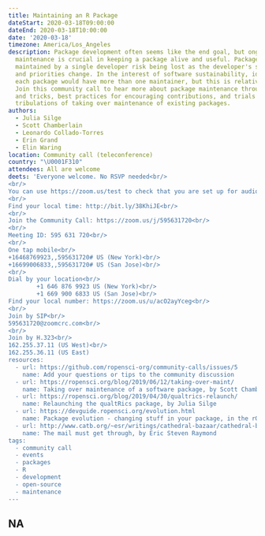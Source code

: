 ```yaml
---
title: Maintaining an R Package
dateStart: 2020-03-18T09:00:00
dateEnd: 2020-03-18T10:00:00
date: '2020-03-18'
timezone: America/Los_Angeles
description: Package development often seems like the end goal, but ongoing
  maintenance is crucial in keeping a package alive and useful. Packages
  maintained by a single developer risk being lost as the developer's situation
  and priorities change. In the interest of software sustainability, ideally 
  each package would have more than one maintainer, but this is relatively rare. 
  Join this community call to hear more about package maintenance through tips 
  and tricks, best practices for encouraging contributions, and trials and 
  tribulations of taking over maintenance of existing packages.
authors:
  - Julia Silge
  - Scott Chamberlain
  - Leonardo Collado-Torres
  - Erin Grand
  - Elin Waring
location: Community call (teleconference)
country: "\U0001F310"
attendees: All are welcome
deets: 'Everyone welcome. No RSVP needed<br/>
<br/>
You can use https://zoom.us/test to check that you are set up for audio and video<br/>
<br/>
Find your local time: http://bit.ly/38KhiJE<br/>
<br/>
Join the Community Call: https://zoom.us/j/595631720<br/>
<br/>
Meeting ID: 595 631 720<br/>
<br/>
One tap mobile<br/>
+16468769923,,595631720# US (New York)<br/>
+16699006833,,595631720# US (San Jose)<br/>
<br/>
Dial by your location<br/>
        +1 646 876 9923 US (New York)<br/>
        +1 669 900 6833 US (San Jose)<br/>
Find your local number: https://zoom.us/u/acO2ayYceg<br/>
<br/>
Join by SIP<br/>
595631720@zoomcrc.com<br/>
<br/>
Join by H.323<br/>
162.255.37.11 (US West)<br/>
162.255.36.11 (US East)
resources:
  - url: https://github.com/ropensci-org/community-calls/issues/5
    name: Add your questions or tips to the community discussion
  - url: https://ropensci.org/blog/2019/06/12/taking-over-maint/
    name: Taking over maintenance of a software package, by Scott Chamberlain, Maëlle Salmon an Noam Ross
  - url: https://ropensci.org/blog/2019/04/30/qualtrics-relaunch/
    name: Relaunching the qualtRics package, by Julia Silge
  - url: https://devguide.ropensci.org/evolution.html
    name: Package evolution - changing stuff in your package, in the rOpenSci software development guide
  - url: http://www.catb.org/~esr/writings/cathedral-bazaar/cathedral-bazaar/ar01s02.html
    name: The mail must get through, by Eric Steven Raymond
tags:
  - community call
  - events
  - packages
  - R
  - development
  - open-source
  - maintenance
---
```

NA
---
